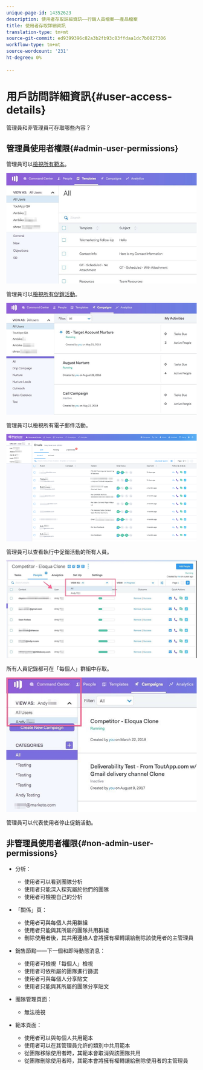 ```yaml
---
unique-page-id: 14352623
description: 使用者存取詳細資訊——行銷人員檔案——產品檔案
title: 使用者存取詳細資訊
translation-type: tm+mt
source-git-commit: ed9399396c82a3b2fb93c83ffdaa1dc7b0827306
workflow-type: tm+mt
source-wordcount: '231'
ht-degree: 0%

---
```



# 用戶訪問詳細資訊{#user-access-details}

管理員和非管理員可存取哪些內容？

## 管理員使用者權限{#admin-user-permissions}

管理員可以[檢視所有範本](/help/marketo/product-docs/marketo-sales-connect/templates/view-template-list-as-a-another-user.md)。

![](assets/templates.jpg)

管理員可以[檢視所有促銷活動](/help/marketo/product-docs/marketo-sales-connect/campaigns/view-campaigns-list-as-another-user.md)。

![](assets/campaigns.jpg)

管理員可以檢視所有電子郵件活動。

![](assets/user-access-details-3.png)

管理員可以查看執行中促銷活動的所有人員。

![](assets/running.jpg)

所有人員記錄都可在「每個人」群組中存取。

![](assets/viewed.jpg)

管理員可以代表使用者停止促銷活動。

## 非管理員使用者權限{#non-admin-user-permissions}

* 分析：

   * 使用者可以看到團隊分析
   * 使用者只能深入探究屬於他們的團隊
   * 使用者可檢視自己的分析

* 「關係」頁：

   * 使用者可與每個人共用群組
   * 使用者只能與其所屬的團隊共用群組
   * 刪除使用者後，其共用連絡人會將擁有權轉讓給刪除該使用者的主管理員

* 銷售節點——下一個和即時動態消息：

   * 使用者可檢視「每個人」檢視
   * 使用者可依所屬的團隊進行篩選
   * 使用者可與每個人分享貼文
   * 使用者只能與其所屬的團隊分享貼文

* 團隊管理頁面：

   * 無法檢視

* 範本頁面：

   * 使用者可以與每個人共用範本
   * 使用者可以在其管理員允許的類別中共用範本
   * 從團隊移除使用者時，其範本會取消與該團隊共用
   * 從團隊刪除使用者時，其範本會將擁有權轉讓給刪除使用者的主管理員
